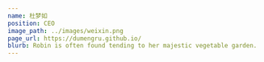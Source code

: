 ```yaml
---
name: 杜梦如
position: CEO
image_path: ../images/weixin.png
page_url: https://dumengru.github.io/
blurb: Robin is often found tending to her majestic vegetable garden.
---
```

